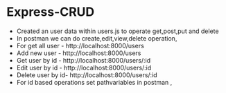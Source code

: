 # Express-CRUD

* Created an user data within users.js to operate get,post,put and delete
* In postman we can do create,edit,view,delete operation,
* For get all user - http://localhost:8000/users
* Add new user     - http://localhost:8000/users
* Get user by id   - http://localhost:8000/users/:id   
* Edit user by id  - http://localhost:8000/users/:id
* Delete user by id- http://localhost:8000/users/:id
* For id based operations set pathvariables in postman ,
